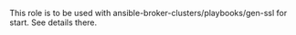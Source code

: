 This role is to be used with ansible-broker-clusters/playbooks/gen-ssl for start.
See details there.